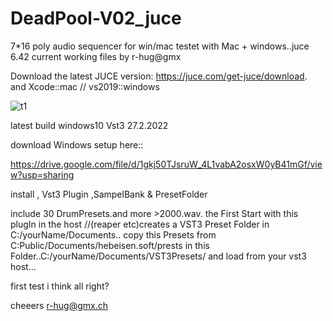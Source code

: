 # DeadPool-V02_juce
7*16 poly audio sequencer for win/mac
testet with Mac + windows..juce 6.42
current working files by r-hug@gmx

Download the latest JUCE version:
https://juce.com/get-juce/download.   
and Xcode::mac // vs2019::windows




![t1](https://user-images.githubusercontent.com/13609732/147684963-9524a1ec-362e-4144-9182-f8dbb790218f.PNG)


latest build windows10 Vst3 27.2.2022


download Windows setup here::

https://drive.google.com/file/d/1gkj50TJsruW_4L1vabA2osxW0yB41mGf/view?usp=sharing

 install  , Vst3 Plugin ,SampelBank & PresetFolder

include 30 DrumPresets.and more >2000.wav. the First Start with this plugIn in the host //(reaper etc)creates a VST3 Preset Folder
in C:/yourName/Documents..
copy this Presets from C:Public/Documents/hebeisen.soft/prests in this Folder..C:/yourName/Documents/VST3Presets/
and load from your vst3 host...

first test i think all right?

cheeers r-hug@gmx.ch



